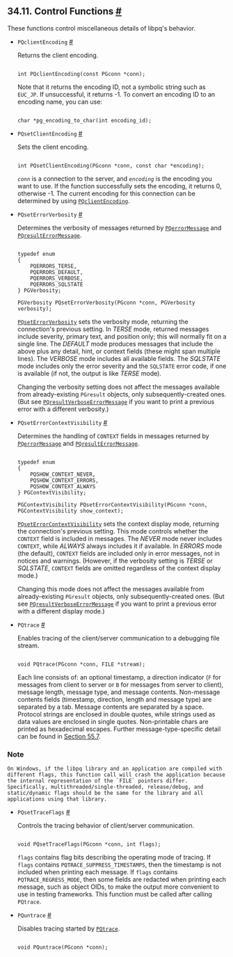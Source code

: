## 34.11. Control Functions [#](#LIBPQ-CONTROL)

These functions control miscellaneous details of libpq's behavior.

* `PQclientEncoding` [#](#LIBPQ-PQCLIENTENCODING)

    Returns the client encoding.

    ```

    int PQclientEncoding(const PGconn *conn);
    ```

    Note that it returns the encoding ID, not a symbolic string such as `EUC_JP`. If unsuccessful, it returns -1. To convert an encoding ID to an encoding name, you can use:

    ```

    char *pg_encoding_to_char(int encoding_id);
    ```

* `PQsetClientEncoding` [#](#LIBPQ-PQSETCLIENTENCODING)

    Sets the client encoding.

    ```

    int PQsetClientEncoding(PGconn *conn, const char *encoding);
    ```

    *`conn`* is a connection to the server, and *`encoding`* is the encoding you want to use. If the function successfully sets the encoding, it returns 0, otherwise -1. The current encoding for this connection can be determined by using [`PQclientEncoding`](libpq-control#LIBPQ-PQCLIENTENCODING).

* `PQsetErrorVerbosity` [#](#LIBPQ-PQSETERRORVERBOSITY)

    Determines the verbosity of messages returned by [`PQerrorMessage`](libpq-status#LIBPQ-PQERRORMESSAGE) and [`PQresultErrorMessage`](libpq-exec#LIBPQ-PQRESULTERRORMESSAGE).

    ```

    typedef enum
    {
        PQERRORS_TERSE,
        PQERRORS_DEFAULT,
        PQERRORS_VERBOSE,
        PQERRORS_SQLSTATE
    } PGVerbosity;

    PGVerbosity PQsetErrorVerbosity(PGconn *conn, PGVerbosity verbosity);
    ```

    [`PQsetErrorVerbosity`](libpq-control#LIBPQ-PQSETERRORVERBOSITY) sets the verbosity mode, returning the connection's previous setting. In *TERSE* mode, returned messages include severity, primary text, and position only; this will normally fit on a single line. The *DEFAULT* mode produces messages that include the above plus any detail, hint, or context fields (these might span multiple lines). The *VERBOSE* mode includes all available fields. The *SQLSTATE* mode includes only the error severity and the `SQLSTATE` error code, if one is available (if not, the output is like *TERSE* mode).

    Changing the verbosity setting does not affect the messages available from already-existing `PGresult` objects, only subsequently-created ones. (But see [`PQresultVerboseErrorMessage`](libpq-exec#LIBPQ-PQRESULTVERBOSEERRORMESSAGE) if you want to print a previous error with a different verbosity.)

* `PQsetErrorContextVisibility` [#](#LIBPQ-PQSETERRORCONTEXTVISIBILITY)

    Determines the handling of `CONTEXT` fields in messages returned by [`PQerrorMessage`](libpq-status#LIBPQ-PQERRORMESSAGE) and [`PQresultErrorMessage`](libpq-exec#LIBPQ-PQRESULTERRORMESSAGE).

    ```

    typedef enum
    {
        PQSHOW_CONTEXT_NEVER,
        PQSHOW_CONTEXT_ERRORS,
        PQSHOW_CONTEXT_ALWAYS
    } PGContextVisibility;

    PGContextVisibility PQsetErrorContextVisibility(PGconn *conn, PGContextVisibility show_context);
    ```

    [`PQsetErrorContextVisibility`](libpq-control#LIBPQ-PQSETERRORCONTEXTVISIBILITY) sets the context display mode, returning the connection's previous setting. This mode controls whether the `CONTEXT` field is included in messages. The *NEVER* mode never includes `CONTEXT`, while *ALWAYS* always includes it if available. In *ERRORS* mode (the default), `CONTEXT` fields are included only in error messages, not in notices and warnings. (However, if the verbosity setting is *TERSE* or *SQLSTATE*, `CONTEXT` fields are omitted regardless of the context display mode.)

    Changing this mode does not affect the messages available from already-existing `PGresult` objects, only subsequently-created ones. (But see [`PQresultVerboseErrorMessage`](libpq-exec#LIBPQ-PQRESULTVERBOSEERRORMESSAGE) if you want to print a previous error with a different display mode.)

* `PQtrace` [#](#LIBPQ-PQTRACE)

    Enables tracing of the client/server communication to a debugging file stream.

    ```

    void PQtrace(PGconn *conn, FILE *stream);
    ```

    Each line consists of: an optional timestamp, a direction indicator (`F` for messages from client to server or `B` for messages from server to client), message length, message type, and message contents. Non-message contents fields (timestamp, direction, length and message type) are separated by a tab. Message contents are separated by a space. Protocol strings are enclosed in double quotes, while strings used as data values are enclosed in single quotes. Non-printable chars are printed as hexadecimal escapes. Further message-type-specific detail can be found in [Section 55.7](protocol-message-formats "55.7. Message Formats").

### Note

    On Windows, if the libpq library and an application are compiled with different flags, this function call will crash the application because the internal representation of the `FILE` pointers differ. Specifically, multithreaded/single-threaded, release/debug, and static/dynamic flags should be the same for the library and all applications using that library.

* `PQsetTraceFlags` [#](#LIBPQ-PQSETTRACEFLAGS)

    Controls the tracing behavior of client/server communication.

    ```

    void PQsetTraceFlags(PGconn *conn, int flags);
    ```

    `flags` contains flag bits describing the operating mode of tracing. If `flags` contains `PQTRACE_SUPPRESS_TIMESTAMPS`, then the timestamp is not included when printing each message. If `flags` contains `PQTRACE_REGRESS_MODE`, then some fields are redacted when printing each message, such as object OIDs, to make the output more convenient to use in testing frameworks. This function must be called after calling `PQtrace`.

* `PQuntrace` [#](#LIBPQ-PQUNTRACE)

    Disables tracing started by [`PQtrace`](libpq-control#LIBPQ-PQTRACE).

    ```

    void PQuntrace(PGconn *conn);
    ```